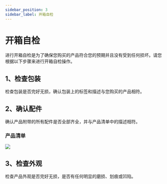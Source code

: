 ```yaml
---
sidebar_position: 3
sidebar_label: 开箱自检
---
```


# 开箱自检

进行开箱自检是为了确保您购买的产品符合您的预期并且没有受到任何损坏。请您根据以下步骤来进行开箱自检操作。

## 1、检查包装

检查包装是否完好无损，确认包装上的标签和描述与您购买的产品相符。

## 2、确认配件

确认产品附带的所有配件是否全部齐全，并与产品清单中的描述相符。

### 产品清单

![](https://wiki-media-ef.oss-cn-hongkong.aliyuncs.com/docs/microbit/building-blocks/microbit-space-science-kit/images/unpacking-01.png)


## 3、检查外观

检查产品外观是否完好无损，是否有任何明显的磨损、划痕或凹陷。
